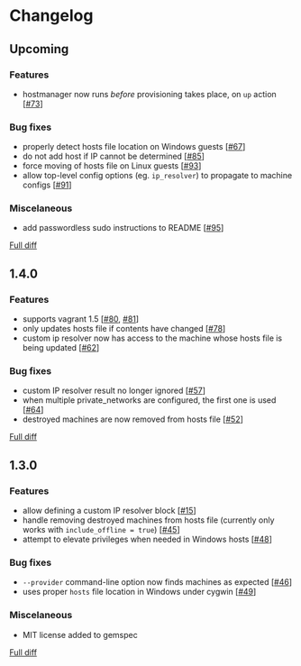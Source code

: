 # Changelog

## Upcoming
### Features
* hostmanager now runs *before* provisioning takes place, on `up` action [[#73](https://github.com/smdahlen/vagrant-hostmanager/issues/73)]

### Bug fixes
* properly detect hosts file location on Windows guests [[#67](https://github.com/smdahlen/vagrant-hostmanager/pull/67)]
* do not add host if IP cannot be determined [[#85](https://github.com/smdahlen/vagrant-hostmanager/pull/85)]
* force moving of hosts file on Linux guests [[#93](https://github.com/smdahlen/vagrant-hostmanager/pull/93)]
* allow top-level config options (eg. `ip_resolver`) to propagate to machine configs [[#91](https://github.com/smdahlen/vagrant-hostmanager/issues/91)]

### Miscelaneous
* add passwordless sudo instructions to README [[#95](https://github.com/smdahlen/vagrant-hostmanager/pull/95)]

[Full diff](https://github.com/smdahlen/vagrant-hostmanager/compare/v1.4.0...master)  


## 1.4.0
### Features
* supports vagrant 1.5 [[#80](https://github.com/smdahlen/vagrant-hostmanager/issues/80), [#81](https://github.com/smdahlen/vagrant-hostmanager/pull/81)]
* only updates hosts file if contents have changed [[#78](https://github.com/smdahlen/vagrant-hostmanager/pull/78)]
* custom ip resolver now has access to the machine whose hosts file is being updated [[#62](https://github.com/smdahlen/vagrant-hostmanager/pull/62)]

### Bug fixes
* custom IP resolver result no longer ignored [[#57](https://github.com/smdahlen/vagrant-hostmanager/pull/57)]
* when multiple private_networks are configured, the first one is used [[#64](https://github.com/smdahlen/vagrant-hostmanager/pull/64)]
* destroyed machines are now removed from hosts file [[#52](https://github.com/smdahlen/vagrant-hostmanager/pull/52)]

[Full diff](https://github.com/smdahlen/vagrant-hostmanager/compare/v1.3.0...v1.4.0)  


## 1.3.0
### Features
* allow defining a custom IP resolver block [[#15](https://github.com/smdahlen/vagrant-hostmanager/pull/15)]
* handle removing destroyed machines from hosts file (currently only works with `include_offline = true`) [[#45](https://github.com/smdahlen/vagrant-hostmanager/pull/45)]
* attempt to elevate privileges when needed in Windows hosts [[#48](https://github.com/smdahlen/vagrant-hostmanager/pull/48)]

### Bug fixes
* `--provider` command-line option now finds machines as expected [[#46](https://github.com/smdahlen/vagrant-hostmanager/pull/46)]
* uses proper `hosts` file location in Windows under cygwin [[#49](https://github.com/smdahlen/vagrant-hostmanager/pull/49)]

### Miscelaneous
* MIT license added to gemspec

[Full diff](https://github.com/smdahlen/vagrant-hostmanager/compare/v1.2.3...v1.3.0)
